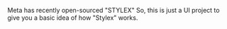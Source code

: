 Meta has recently open-sourced "STYLEX"
So, this is just a UI project to give you a basic idea of how "Stylex" works.
